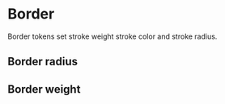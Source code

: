 <script setup>
  import {MSRDocBorder} from '../../../index'
  import { border, borderWidth } from '../src/_border.js';
  </script>

# Border

Border tokens set stroke weight stroke color and stroke radius.

## Border radius

<MSRDocBorder :data="border"/>

## Border weight

<MSRDocBorder :data="borderWidth"/>
